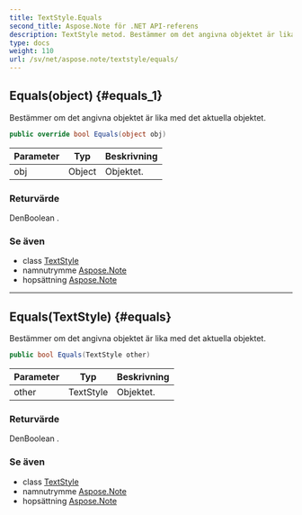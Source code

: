 ```yaml
---
title: TextStyle.Equals
second_title: Aspose.Note för .NET API-referens
description: TextStyle metod. Bestämmer om det angivna objektet är lika med det aktuella objektet.
type: docs
weight: 110
url: /sv/net/aspose.note/textstyle/equals/
---
```

## Equals(object) {#equals_1}

Bestämmer om det angivna objektet är lika med det aktuella objektet.

```csharp
public override bool Equals(object obj)
```

| Parameter | Typ | Beskrivning |
| --- | --- | --- |
| obj | Object | Objektet. |

### Returvärde

DenBoolean .

### Se även

* class [TextStyle](../)
* namnutrymme [Aspose.Note](../../textstyle/)
* hopsättning [Aspose.Note](../../../)

---

## Equals(TextStyle) {#equals}

Bestämmer om det angivna objektet är lika med det aktuella objektet.

```csharp
public bool Equals(TextStyle other)
```

| Parameter | Typ | Beskrivning |
| --- | --- | --- |
| other | TextStyle | Objektet. |

### Returvärde

DenBoolean .

### Se även

* class [TextStyle](../)
* namnutrymme [Aspose.Note](../../textstyle/)
* hopsättning [Aspose.Note](../../../)


